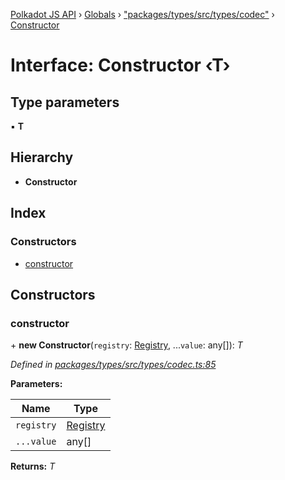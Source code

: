 [Polkadot JS API](../README.md) › [Globals](../globals.md) › ["packages/types/src/types/codec"](../modules/_packages_types_src_types_codec_.md) › [Constructor](_packages_types_src_types_codec_.constructor.md)

# Interface: Constructor ‹**T**›

## Type parameters

▪ **T**

## Hierarchy

* **Constructor**

## Index

### Constructors

* [constructor](_packages_types_src_types_codec_.constructor.md#constructor)

## Constructors

###  constructor

\+ **new Constructor**(`registry`: [Registry](_packages_types_src_types_registry_.registry.md), ...`value`: any[]): *T*

*Defined in [packages/types/src/types/codec.ts:85](https://github.com/polkadot-js/api/blob/2c3ef10513/packages/types/src/types/codec.ts#L85)*

**Parameters:**

Name | Type |
------ | ------ |
`registry` | [Registry](_packages_types_src_types_registry_.registry.md) |
`...value` | any[] |

**Returns:** *T*
